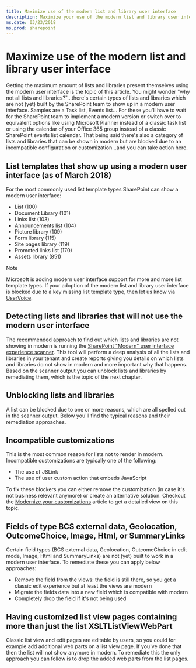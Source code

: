 ```yaml
---
title: Maximize use of the modern list and library user interface
description: Maximize your use of the modern list and library user interface
ms.date: 03/23/2018
ms.prod: sharepoint
---
```


# Maximize use of the modern list and library user interface

Getting the maximum amount of lists and libraries present themselves using the modern user interface is the topic of this article. You might wonder "why not all lists and libraries?"...there's certain types of lists and libraries which are not (yet) built by the SharePoint team to show up in a modern user interface. Samples are a Task list, Events list... For these you'll have to wait for the SharePoint team to implement a modern version or switch over to equivalent options like using Microsoft Planner instead of a classic task list or using the calendar of your Office 365 group instead of a classic SharePoint events list calendar. That being said there's also a category of lists and libraries that can be shown in modern but are blocked due to an incompatible configuration or customization...and you can take action here.

## List templates that show up using a modern user interface (as of March 2018)

For the most commonly used list template types SharePoint can show a modern user interface:

- List (100)
- Document Library (101)
- Links list (103)
- Announcements list (104)
- Picture library (109)
- Form library (115)
- Site pages library (119)
- Promoted links list (170)
- Assets library (851)

> [!NOTE]
> Microsoft is adding modern user interface support for more and more list template types. If your adoption of the modern list and library user interface is blocked due to a key missing list template type, then let us know via [UserVoice](https://sharepoint.uservoice.com/forums/329214-sites-and-collaboration).

## Detecting lists and libraries that will not use the modern user interface

The recommended approach to find out which lists and libraries are not showing in modern is running the [SharePoint "Modern" user interface experience scanner](https://github.com/SharePoint/PnP-Tools/tree/master/Solutions/SharePoint.UIExperience.Scanner). This tool will perform a deep analysis of all the lists and libraries in your tenant and create reports giving you details on which lists and libraries do not show in modern and more important why that happens. Based on the scanner output you can unblock lists and libraries by remediating them, which is the topic of the next chapter.

## Unblocking lists and libraries

A list can be blocked due to one or more reasons, which are all spelled out in the scanner output. Below you'll find the typical reasons and their remediation approaches.

## Incompatible customizations

This is the most common reason for lists not to render in modern. Incompatible customizations are typically one of the following:

- The use of JSLink
- The use of user custom action that embeds JavaScript

To fix these blockers you can either remove the customization (in case it's not business relevant anymore) or create an alternative solution. Checkout the [Modernize your customizations](modernize-customizations.md) article to get a detailed view on this topic.

## Fields of type BCS external data, Geolocation, OutcomeChoice, Image, Html, or SummaryLinks

Certain field types (BCS external data, Geolocation, OutcomeChoice in edit mode, Image, Html and SummaryLinks) are not (yet) built to work in a modern user interface. To remediate these you can apply below approaches:

- Remove the field from the views: the field is still there, so you get a classic edit experience but at least the views are modern
- Migrate the fields data into a new field which is compatible with modern
- Completely drop the field if it's not being used

## Having customized list view pages containing more than just the list XSLTListViewWebPart

Classic list view and edit pages are editable by users, so you could for example add additional web parts on a list view page. If you've done that then the list will not show anymore in modern. To remediate this the only approach you can follow is to drop the added web parts from the list pages.
